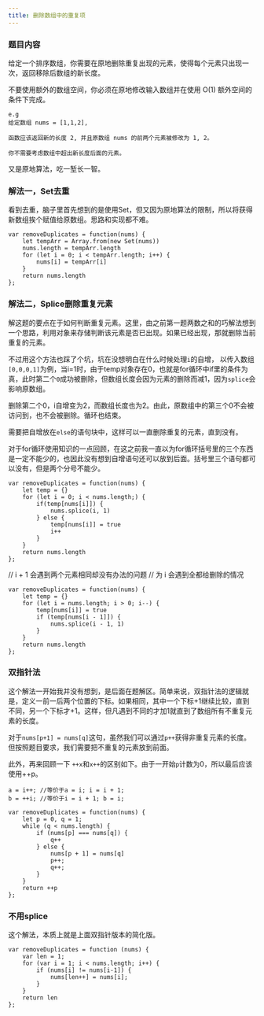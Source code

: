 ```yaml
---
title: 删除数组中的重复项
---
```

### 题目内容
给定一个排序数组，你需要在原地删除重复出现的元素，使得每个元素只出现一次，返回移除后数组的新长度。

不要使用额外的数组空间，你必须在原地修改输入数组并在使用 O(1) 额外空间的条件下完成。

```
e.g
给定数组 nums = [1,1,2], 

函数应该返回新的长度 2, 并且原数组 nums 的前两个元素被修改为 1, 2。 

你不需要考虑数组中超出新长度后面的元素。
```
又是原地算法，吃一堑长一智。

### 解法一，Set去重
看到去重，脑子里首先想到的是使用Set，但又因为原地算法的限制，所以将获得新数组挨个赋值给原数组。思路和实现都不难。

```
var removeDuplicates = function(nums) {
    let tempArr = Array.from(new Set(nums))
    nums.length = tempArr.length
    for (let i = 0; i < tempArr.length; i++) {
        nums[i] = tempArr[i]
    }
    return nums.length
};
```

### 解法二，Splice删除重复元素
解这题的要点在于如何判断重复元素。这里，由之前第一题两数之和的巧解法想到一个思路，利用对象来存储判断该元素是否已出现。如果已经出现，那就删除当前重复的元素。

不过用这个方法也踩了个坑，坑在没想明白在什么时候处理`i`的自增， 以传入数组`[0,0,0,1]`为例，当i=1时，由于temp对象存在0，也就是for循环中if里的条件为真，此时第二个`0`成功被删除，但数组长度会因为元素的删除而减1，因为`splice`会影响原数组。

删除第二个0，i自增变为2，而数组长度也为2。由此，原数组中的第三个0不会被访问到，也不会被删除。循环也结束。

需要把自增放在`else`的语句块中，这样可以一直删除重复的元素，直到没有。

对于for循环使用知识的一点回顾，在这之前我一直以为for循环括号里的三个东西是一定不能少的，也因此没有想到自增语句还可以放到后面。括号里三个语句都可以没有，但是两个分号不能少。
```
var removeDuplicates = function(nums) {
    let temp = {}
    for (let i = 0; i < nums.length;) {
        if(temp[nums[i]]) {
            nums.splice(i, 1)
        } else {
            temp[nums[i]] = true
            i++
        }
    }
    return nums.length
};
```
//  i + 1 会遇到两个元素相同却没有办法的问题
//  为 i 会遇到全都给删除的情况
```
var removeDuplicates = function(nums) {
    let temp = {}
    for (let i = nums.length; i > 0; i--) {
        temp[nums[i]] = true
        if (temp[nums[i - 1]]) {
            nums.splice(i - 1, 1)
        }
    }
    return nums.length
};
```

### 双指针法
这个解法一开始我并没有想到，是后面在题解区。简单来说，双指针法的逻辑就是，定义一前一后两个位置的下标。如果相同，其中一个下标+1继续比较，直到不同，另一个下标才+1。这样，但凡遇到不同的才加1就直到了数组所有不重复元素的长度。

对于`nums[p+1] = nums[q]`这句，虽然我们可以通过`p++`获得非重复元素的长度。但按照题目要求，我们需要把不重复的元素放到前面。

此外，再来回顾一下 `++x`和`x++`的区别如下。由于一开始`p`计数为0，所以最后应该使用++p。
```
a = i++; //等价于a = i; i = i + 1;
b = ++i; //等价于i = i + 1; b = i;
```

```
var removeDuplicates = function(nums) {
    let p = 0, q = 1;
    while (q < nums.length) {
        if (nums[p] === nums[q]) {
            q++
        } else {
            nums[p + 1] = nums[q]
            p++;
            q++;
        }
    }
    return ++p
};
```

### 不用splice
这个解法，本质上就是上面双指针版本的简化版。
```
var removeDuplicates = function (nums) {
    var len = 1;
    for (var i = 1; i < nums.length; i++) {
        if (nums[i] != nums[i-1]) {
            nums[len++] = nums[i];
        }
    }
    return len
};
```